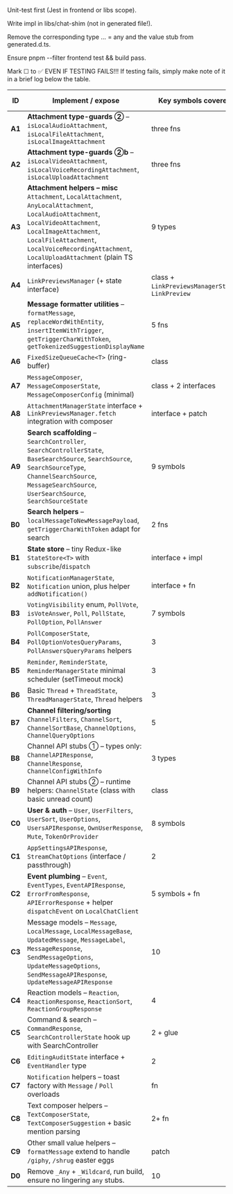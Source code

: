 Unit-test first (Jest in frontend or libs scope).

Write impl in libs/chat-shim (not in generated file!).

Remove the corresponding type … = any and the value stub from generated.d.ts.

Ensure pnpm --filter frontend test && build pass.

Mark ☐ to ✅ EVEN IF TESTING FAILS!!! If testing fails, simply make note of it in a brief log below the table.

| ID     | Implement / expose                                                                                                                                                                                                                                                    | Key symbols covered                               | Est LOC |     |
| ------ | --------------------------------------------------------------------------------------------------------------------------------------------------------------------------------------------------------------------------------------------------------------------- | ------------------------------------------------- | ------- |-----|
| **A1** | **Attachment type-guards ②** – `isLocalAudioAttachment`, `isLocalFileAttachment`, `isLocalImageAttachment`                                                                                                                                                            | three fns                                         | 90      |  ✅ |
| **A2** | **Attachment type-guards ②b** – `isLocalVideoAttachment`, `isLocalVoiceRecordingAttachment`, `isLocalUploadAttachment`                                                                                                                                                | three fns                                         | 90      |  ☐  |
| **A3** | **Attachment helpers – misc**<br>`Attachment`, `LocalAttachment`, `AnyLocalAttachment`, `LocalAudioAttachment`, `LocalVideoAttachment`, `LocalImageAttachment`, `LocalFileAttachment`, `LocalVoiceRecordingAttachment`, `LocalUploadAttachment` (plain TS interfaces) | 9 types                                           | 60      |  ☐  |
| **A4** | `LinkPreviewsManager` (+ state interface)                                                                                                                                                                                                                             | class + `LinkPreviewsManagerState`, `LinkPreview` | 110     |  ☐  |
| **A5** | **Message formatter utilities** – `formatMessage`, `replaceWordWithEntity`, `insertItemWithTrigger`, `getTriggerCharWithToken`, `getTokenizedSuggestionDisplayName`                                                                                                   | 5 fns                                             | 110     |  ☐  |
| **A6** | `FixedSizeQueueCache<T>` (ring-buffer)                                                                                                                                                                                                                                | class                                             | 80      |  ☐  |
| **A7** | `MessageComposer`, `MessageComposerState`, `MessageComposerConfig` (minimal)                                                                                                                                                                                          | class + 2 interfaces                              | 110     |  ☐  |
| **A8** | `AttachmentManagerState` interface + `LinkPreviewsManager.fetch` integration with composer                                                                                                                                                                            | interface + patch                                 | 80      |  ☐  |
| **A9** | **Search scaffolding** – `SearchController`, `SearchControllerState`, `BaseSearchSource`, `SearchSource`, `SearchSourceType`, `ChannelSearchSource`, `MessageSearchSource`, `UserSearchSource`, `SearchSourceState`                                                   | 9 symbols                                         | 90      |  ☐  |
| **B0** | **Search helpers** – `localMessageToNewMessagePayload`, `getTriggerCharWithToken` adapt for search                                                                                                                                                                    | 2 fns                                             | 60      |  ☐  |
| **B1** | **State store** – tiny Redux-like `StateStore<T>` with `subscribe`/`dispatch`                                                                                                                                                                                         | interface + impl                                  | 100     |  ☐  |
| **B2** | `NotificationManagerState`, `Notification` union, plus helper `addNotification()`                                                                                                                                                                                     | interface + fn                                    | 90      |  ☐  |
| **B3** | `VotingVisibility` enum, `PollVote`, `isVoteAnswer`, `Poll`, `PollState`, `PollOption`, `PollAnswer`                                                                                                                                                                  | 7 symbols                                         | 90      |  ✅  |
| **B4** | `PollComposerState`, `PollOptionVotesQueryParams`, `PollAnswersQueryParams` helpers                                                                                                                                                                                   | 3                                                 | 60      |  ☐  |
| **B5** | `Reminder`, `ReminderState`, `ReminderManagerState` minimal scheduler (setTimeout mock)                                                                                                                                                                               | 3                                                 | 100     |  ☐  |
| **B6** | Basic `Thread` + `ThreadState`, `ThreadManagerState`, `Thread` helpers                                                                                                                                                                                                | 3                                                 | 100     |  ☐  |
| **B7** | **Channel filtering/sorting**<br>`ChannelFilters`, `ChannelSort`, `ChannelSortBase`, `ChannelOptions`, `ChannelQueryOptions`                                                                                                                                          | 5                                                 | 90      |  ☐  |
| **B8** | Channel API stubs ① – types only: `ChannelAPIResponse`, `ChannelResponse`, `ChannelConfigWithInfo`                                                                                                                                                                    | 3 types                                           | 40      |  ☐  |
| **B9** | Channel API stubs ② – runtime helpers: `ChannelState` (class with basic unread count)                                                                                                                                                                                 | class                                             | 100     |  ✅  |
| **C0** | **User & auth** – `User`, `UserFilters`, `UserSort`, `UserOptions`, `UsersAPIResponse`, `OwnUserResponse`, `Mute`, `TokenOrProvider`                                                                                                                                  | 8 symbols                                         | 90      |  ☐  |
| **C1** | `AppSettingsAPIResponse`, `StreamChatOptions` (interface / passthrough)                                                                                                                                                                                               | 2                                                 | 40      |  ☐  |
| **C2** | **Event plumbing** – `Event`, `EventTypes`, `EventAPIResponse`, `ErrorFromResponse`, `APIErrorResponse` + helper `dispatchEvent` on `LocalChatClient`                                                                                                                 | 5 symbols + fn                                    | 110     |  ☐  |
| **C3** | Message models – `Message`, `LocalMessage`, `LocalMessageBase`, `UpdatedMessage`, `MessageLabel`, `MessageResponse`, `SendMessageOptions`, `UpdateMessageOptions`, `SendMessageAPIResponse`, `UpdateMessageAPIResponse`                                               | 10                                                | 110     |  ☐  |
| **C4** | Reaction models – `Reaction`, `ReactionResponse`, `ReactionSort`, `ReactionGroupResponse`                                                                                                                                                                             | 4                                                 | 80      |  ☐  |
| **C5** | Command & search – `CommandResponse`, `SearchControllerState` hook up with SearchController                                                                                                                                                                           | 2 + glue                                          | 80      |  ☐  |
| **C6** | `EditingAuditState` interface + `EventHandler` type                                                                                                                                                                                                                   | 2                                                 | 40      |  ☐  |
| **C7** | `Notification` helpers – toast factory with `Message` / `Poll` overloads                                                                                                                                                                                              | fn                                                | 100     |  ☐  |
| **C8** | Text composer helpers – `TextComposerState`, `TextComposerSuggestion` + basic mention parsing                                                                                                                                                                         | 2+ fn                                             | 110     |  ☐  |
| **C9** | Other small value helpers – `formatMessage` extend to handle `/giphy`, `/shrug` easter eggs                                                                                                                                                                           | patch                                             | 60      |  ☐  |
| **D0** | Remove `_Any` + `_Wildcard`, run build, ensure no lingering `any` stubs.                                                                                                                                                                                              | 10                                                |         |  ☐  |
